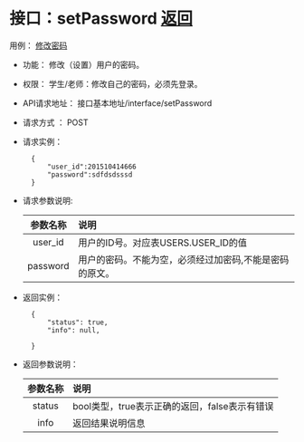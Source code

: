 ﻿
# 接口：setPassword  [返回](../README.md)
用例： [修改密码](../use_case/change_pawd.md)

- 功能：
    修改（设置）用户的密码。
    
- 权限：
    学生/老师：修改自己的密码，必须先登录。    
    
- API请求地址： 
    接口基本地址/interface/setPassword

- 请求方式 ：
    POST

- 请求实例：

        {
            "user_id":201510414666
            "password":sdfdsdsssd
        }
        
- 请求参数说明:        

  |参数名称|说明|
  |:---------:|:--------------------------------------------------------|      
  |user_id|用户的ID号。对应表USERS.USER_ID的值|
  |password|用户的密码。不能为空，必须经过加密码,不能是密码的原文。| 
  
- 返回实例：

        {         
            "status": true,
            "info": null,    

        }
 
- 返回参数说明： 
 
  |参数名称|说明|
  |:---------:|:--------------------------------------------------------|      
  |status|bool类型，true表示正确的返回，false表示有错误|
  |info|返回结果说明信息|


